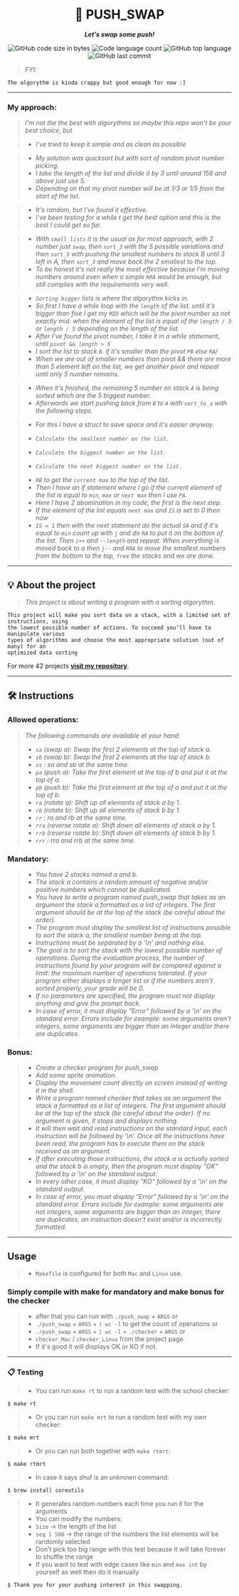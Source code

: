 <h1 align="center">
	📖 PUSH_SWAP
</h1>

<p align="center">
	<b><i>Let's swap some push!</i></b><br>
</p>

<p align="center">
	<img alt="GitHub code size in bytes" src="https://img.shields.io/github/languages/code-size/zstenger93/push_swap?color=lightblue" />
	<img alt="Code language count" src="https://img.shields.io/github/languages/count/zstenger93/push_swap?color=yellow" />
	<img alt="GitHub top language" src="https://img.shields.io/github/languages/top/zstenger93/push_swap?color=blue" />
	<img alt="GitHub last commit" src="https://img.shields.io/github/last-commit/zstenger93/push_swap?color=green" />
</p>

> _FYI:_

	The algorythm is kinda crappy but good enough for now :]

---

### My approach:

> <i>I'm not the the best with algorythms so maybe this repo won't be your best choice, but
> - I've tried to keep it simple and as clean as possible

> - My solution was quicksort but with sort of random pivot number picking.
> - I take the length of the list and divide it by 3 until around 156 and above just use 5.
> - Depending on that my pivot number will be at 1/3 or 1/5 from the start of the list.

> - It's random, but I've found it effective.
> - I've been testing for a while t get the best option and this is the best I could get so far.

> - With `small lists` it is the usual as for most approach, with  2 number just `swap`,
then `sort_3` with the 5 possible variations and then `sort_5` with pushing the smallest
numbers to stack B until 3 left in A, then `sort_3` and move back the 2 smallest to the top.
> - To be honest it's not really the most effective because I'm moving numbers around even when
a simple `RRA` would be enough, but still complies with the requirements very well.

> - `Sorting bigger` lists is where the algorythm kicks in.
> - So first I have a while loop with the `length` of the list.
until it's bigger than five I get my `MID` which will be the pivot number so not exactly mid.
when the element of the list is equal of the `length / 3` or `length / 5` depending on the
length of the list.
> - After I've found the pivot number, I take it in a while statement, until `pivot && length > 5`
> - I sort the list to stack `B`. if it's smaller than the pivot `PB` else `RA`/
> - When we are out of smaller numbers than pivot && there are more than 5 element left on the list,
we get another pivot and repeat until only 5 number remains.

> - When it's finished, the remaining 5 number on stack `A` is being sorted
which are the 5 biggest number.
> - Afterwards we start pushing back from `B` to `A` with `sort_to_a` with the following steps.

> - For this I have a struct to save space and it's easier anyway.
> - 	Calculate the smallest number on the list.
> - 	Calculate the biggest number on the list.
> - 	Calculate the next biggest number on the list.
> - `RB` to get the `current max` to the top of the list.
> - Then I have an if statement where I go if the current element of the list is equal to
`min`, `max` or `next max` then I use `PA`.
> - Here I have 2 abomination in my code, the first is the next step.
> - If the element of the list equals `next max` and `IS` is set to 0 then now
> - `IS = 1` then with the next statement do the actual `SA` and if
it's equal to `min` count up with `j` and do `RA` to put it on the bottom of the list.
Then `i++` and `--length` and repeat.
When everything is moved back to a then `j--` and `RRA` to move the smallest numbers from the
bottom to the top, `free` the stacks and we are done.</i>

---

## 💡 About the project

> _This project is about writing a program with a sorting algorythm._

	This project will make you sort data on a stack, with a limited set of instructions, using
    the lowest possible number of actions. To succeed you’ll have to manipulate various
    types of algorithms and choose the most appropriate solution (out of many) for an
    optimized data sorting

For more 42 projects [**visit my repository**](https://github.com/zstenger93).

---

## 🛠️ Instructions

### Allowed operations:
> <i>The following commands are available at your hand:
> - `sa` (swap a): Swap the first 2 elements at the top of stack a.
> - `sb` (swap b): Swap the first 2 elements at the top of stack b.
> - `ss` : sa and sb at the same time.
> - `pa` (push a): Take the first element at the top of b and put it at the top of a.
> - `pb` (push b): Take the first element at the top of a and put it at the top of b.
> - `ra` (rotate a): Shift up all elements of stack a by 1.
> - `rb` (rotate b): Shift up all elements of stack b by 1.
> - `rr` : ra and rb at the same time.
> - `rra` (reverse rotate a): Shift down all elements of stack a by 1.
> - `rrb` (reverse rotate b): Shift down all elements of stack b by 1.
> - `rrr` : rra and rrb at the same time.</i>

### Mandatory:
> - <i>You have 2 stacks named a and b.
> - The stack a contains a random amount of negative and/or positive numbers
which cannot be duplicated.
> - You have to write a program named push_swap that takes as an argument the stack
a formatted as a list of integers. The first argument should be at the top of the
stack (be careful about the order).
> - The program must display the smallest list of instructions possible to sort the stack
a, the smallest number being at the top.
> - Instructions must be separated by a ’\n’ and nothing else.
> - The goal is to sort the stack with the lowest possible number of operations. During
the evaluation process, the number of instructions found by your program will be
compared against a limit: the maximum number of operations tolerated. If your
program either displays a longer list or if the numbers aren’t sorted properly, your
grade will be 0.
> - If no parameters are specified, the program must not display anything and give the
prompt back.
> - In case of error, it must display "Error" followed by a ’\n’ on the standard error.
Errors include for example: some arguments aren’t integers, some arguments are
bigger than an integer and/or there are duplicates.</i>

### Bonus:
> - <i>Create a checker program for push_swap
> - Add some sprite animation.
> - Display the movement count directly on screen instead of writing it in the shell.
> - Write a program named checker that takes as an argument the stack a formatted
as a list of integers. The first argument should be at the top of the stack (be careful
about the order). If no argument is given, it stops and displays nothing.
> -  It will then wait and read instructions on the standard input, each instruction will
be followed by ’\n’. Once all the instructions have been read, the program has to
execute them on the stack received as an argument.
> -  If after executing those instructions, the stack a is actually sorted and the stack b
is empty, then the program must display "OK" followed by a ’\n’ on the standard
output.
> - In every other case, it must display "KO" followed by a ’\n’ on the standard output.
> - In case of error, you must display "Error" followed by a ’\n’ on the standard error. Errors include for example: some arguments are not integers, some arguments
are bigger than an integer, there are duplicates, an instruction doesn’t exist and/or
is incorrectly formatted.</i>

---

## Usage

> - `Makefile` is configured for both `Mac` and `Linux` use.

### Simply compile with make for mandatory and make bonus for the checker
> - after that you can run with `./push_swap` + `ARGS` or
> - `./push_swap` + `ARGS` + `| wc -l` to get the count of operations or
> - `./push_swap` + `ARGS` + `| wc -l` + `./checker` + `ARGS` or
> - `checker_Mac` / `checker_Linux` from the project page
> - If it's good it will displays OK or KO if not.

---

### 📋 Testing

> - You can run `make rt` to run a random test with the school checker:
```shell
$ make rt
```
> - Or you can run `make mrt` to run a random test with my own checker:
```shell
$ make mrt
```
> - Or you can run both together with `make rtmrt`:
```shell
$ make rtmrt
```
> - In case it says shuf is an unknown command:
```shell
$ brew install coreutils
```
> - It generates random numbers each time you run it for the arguments
> - You can modify the numbers:
> - `Size` -> the length of the list
> - `seq 1 500` -> the range of the numbers the list elements will be randomly selected
> - Don't pick too big range with this test because it will take forever to shuffle the range
> - If you want to test with edge cases like `min` and `max int` by yourself as well then do it manually
```shell
$ Thank you for your pushing interest in this swapping.
```
